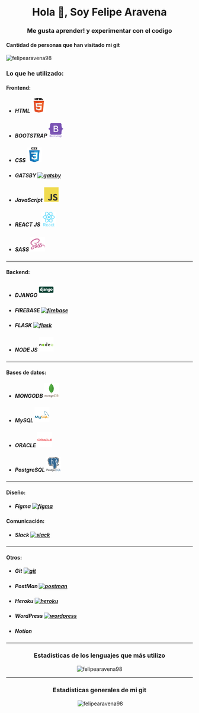 <h1 align="center">Hola 👋, Soy Felipe Aravena</h1>
<h3 align="center">Me gusta aprender! y experimentar con el codigo</h3>

<h4>Cantidad de personas que han visitado mi git</h4>
<p align="left"> <img src="https://komarev.com/ghpvc/?username=felipearavena98&label=Profile%20views&color=0e75b6&style=flat" alt="felipearavena98" /> </p>

<h3 align="left"></h3>
<p align="left">
</p>

<h3 align="left">Lo que he utilizado:</h3>
<h4 align="left">Frontend:</h3>
<ul align="left">
  <li><h5>HTML
    <a href="https://www.w3.org/html/" target="_blank" rel="noreferrer"> <img src="https://raw.githubusercontent.com/devicons/devicon/master/icons/html5/html5-original-wordmark.svg" alt="html5" width="40" height="40"/> </a></h5>
  </li>
  <li><h5>BOOTSTRAP
    <a href="https://getbootstrap.com" target="_blank" rel="noreferrer"> <img src="https://raw.githubusercontent.com/devicons/devicon/master/icons/bootstrap/bootstrap-plain-wordmark.svg" alt="bootstrap" width="40" height="40"/> </a></h5>
  </li>
  <li><h5>CSS
    <a href="https://www.w3schools.com/css/" target="_blank" rel="noreferrer"> <img src="https://raw.githubusercontent.com/devicons/devicon/master/icons/css3/css3-original-wordmark.svg" alt="css3" width="40" height="40"/> </a></h5>
  </li>
  <li><h5>GATSBY
    <a href="https://www.gatsbyjs.com/" target="_blank" rel="noreferrer"> <img src="https://www.vectorlogo.zone/logos/gatsbyjs/gatsbyjs-icon.svg" alt="gatsby" width="40" height="40"/> </a></h5>
  </li>
  <li><h5>JavaScript
    <a href="https://developer.mozilla.org/en-US/docs/Web/JavaScript" target="_blank" rel="noreferrer"> <img src="https://raw.githubusercontent.com/devicons/devicon/master/icons/javascript/javascript-original.svg" alt="javascript" width="40" height="40"/> </a></h5>
  </li>
  <li><h5>REACT JS
    </a> <a href="https://reactjs.org/" target="_blank" rel="noreferrer"> <img src="https://raw.githubusercontent.com/devicons/devicon/master/icons/react/react-original-wordmark.svg" alt="react" width="40" height="40"/> </a></h5>
  </li>
  <li><h5>SASS
  <a href="https://sass-lang.com" target="_blank" rel="noreferrer"> <img src="https://raw.githubusercontent.com/devicons/devicon/master/icons/sass/sass-original.svg" alt="sass" width="40" height="40"/> </a></h5>
  </li>
</ul>
<hr>
<h4 align="left">Backend:</h3>
  <ul>
    <li><h5>DJANGO
      <a href="https://www.djangoproject.com/" target="_blank" rel="noreferrer"> <img src="https://raw.githubusercontent.com/devicons/devicon/master/icons/django/django-original.svg" alt="django" width="40" height="40"/> </a></h5>
    </li>
    <li><h5>FIREBASE
      <a href="https://firebase.google.com/" target="_blank" rel="noreferrer"> <img src="https://www.vectorlogo.zone/logos/firebase/firebase-icon.svg" alt="firebase" width="40" height="40"/> </a><h5>
    </li>
  <li><h5>FLASK
    <a href="https://flask.palletsprojects.com/" target="_blank" rel="noreferrer"> <img src="https://www.vectorlogo.zone/logos/pocoo_flask/pocoo_flask-icon.svg" alt="flask" width="40" height="40"/> </a></h5>
  </li>
  <li><h5>NODE JS
    <a href="https://nodejs.org" target="_blank" rel="noreferrer"> <img src="https://raw.githubusercontent.com/devicons/devicon/master/icons/nodejs/nodejs-original-wordmark.svg" alt="nodejs" width="40" height="40"/> </a></h5>
  </li>
  </ul>
<hr>
<h4 align="left">Bases de datos:</h3>
  <ul>
  <li><h5>MONGODB
    <a href="https://www.mongodb.com/" target="_blank" rel="noreferrer"> <img src="https://raw.githubusercontent.com/devicons/devicon/master/icons/mongodb/mongodb-original-wordmark.svg" alt="mongodb" width="40" height="40"/> </a></h5>
  </li>
  <li><h5>MySQL
    <a href="https://www.mysql.com/" target="_blank" rel="noreferrer"> <img src="https://raw.githubusercontent.com/devicons/devicon/master/icons/mysql/mysql-original-wordmark.svg" alt="mysql" width="40" height="40"/> </a></h5>
  </li>
  <li><h5>ORACLE
    <a href="https://www.oracle.com/" target="_blank" rel="noreferrer"> <img src="https://raw.githubusercontent.com/devicons/devicon/master/icons/oracle/oracle-original.svg" alt="oracle" width="40" height="40"/> </a></h5>
  </li>
  <li><h5>PostgreSQL
    <a href="https://www.postgresql.org" target="_blank" rel="noreferrer"> <img src="https://raw.githubusercontent.com/devicons/devicon/master/icons/postgresql/postgresql-original-wordmark.svg" alt="postgresql" width="40" height="40"/> </a></h5>
  </li>
</ul>
<hr>
<h4 align="left">Diseño:</h3>
<ul>
  <li><h5>Figma
    <a href="https://www.figma.com/" target="_blank" rel="noreferrer"> <img src="https://www.vectorlogo.zone/logos/figma/figma-icon.svg" alt="figma" width="40" height="40"/> </a></h5>
  </li>
</ul>
<h4 align="left">Comunicación:</h3>
 <ul>
  <li><h5>Slack
    <a href="https://www.slack.com/" target="_blank" rel="noreferrer"> <img src="https://www.vectorlogo.zone/logos/slack/slack-icon.svg" alt="slack" width="40" height="40"/> </a></h5>
  </li>
</ul>   
<hr>
<h4 align="left">Otros:</h3>
<ul>
  <li><h5>Git
  <a href="https://git-scm.com/" target="_blank" rel="noreferrer"> <img src="https://www.vectorlogo.zone/logos/git-scm/git-scm-icon.svg" alt="git" width="40" height="40"/> </a> </h5>
  </li>
  <li><h5>PostMan
  <a href="https://postman.com" target="_blank" rel="noreferrer"> <img src="https://www.vectorlogo.zone/logos/getpostman/getpostman-icon.svg" alt="postman" width="40" height="40"/></a></h5>
  </li>
  <li><h5>Heroku
  <a href="https://heroku.com" target="_blank" rel="noreferrer"> <img src="https://www.vectorlogo.zone/logos/heroku/heroku-icon.svg" alt="heroku" width="40" height="40"/> </a></h5>
  </li>
  <li><h5>WordPress
  <a href="https://wordpress.org" target="_blank" rel="noreferrer"> <img src="https://www.vectorlogo.zone/logos/wordpress/wordpress-icon.svg" alt="wordpress" width="40" height="40"/> </a></h5>
  </li>
  <li><h5>Notion</h5>
  </li>
</ul>
<hr>
<h3 align="center">Estadísticas de los lenguajes que más utilizo</h3>

<p align="center"><img align="center" src="https://github-readme-stats.vercel.app/api/top-langs?username=felipearavena98&show_icons=true&locale=en&layout=compact" alt="felipearavena98" /></p>
<hr>
<h3 align="center">Estadísticas generales de mi git</h3>
<p align="center">&nbsp;<img align="center" src="https://github-readme-stats.vercel.app/api?username=felipearavena98&show_icons=true&locale=en" alt="felipearavena98" /></p>

